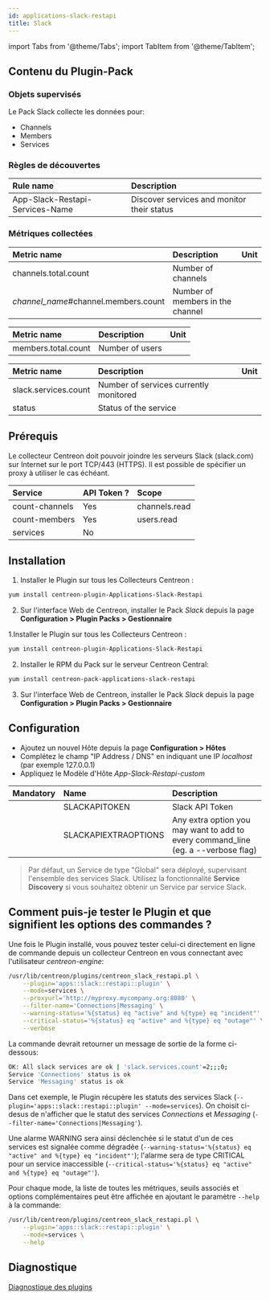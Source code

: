 ```yaml
---
id: applications-slack-restapi
title: Slack
---
```

import Tabs from '@theme/Tabs';
import TabItem from '@theme/TabItem';


## Contenu du Plugin-Pack

### Objets supervisés

Le Pack Slack collecte les données pour:

- Channels
- Members
- Services

### Règles de découvertes

<Tabs groupId="sync">
<TabItem value="Services" label="Services">

| Rule name                       | Description                                |
| :------------------------------ | :----------------------------------------- |
| App-Slack-Restapi-Services-Name | Discover services and monitor their status |

</TabItem>
</Tabs>

### Métriques collectées

<Tabs groupId="sync">
<TabItem value="Countchannels" label="Countchannels">

| Metric name                           | Description                      | Unit |
| :------------------------------------ | :------------------------------- | :--- |
| channels.total.count                  | Number of channels               |      |
| _channel_name_\#channel.members.count | Number of members in the channel |      |

</TabItem>
<TabItem value="Countmembers" label="Countmembers">

| Metric name         | Description     | Unit |
| :------------------ | :-------------- | :--- |
| members.total.count | Number of users |      |

</TabItem>
<TabItem value="Services" label="Services">

| Metric name          | Description                            | Unit |
| :------------------- | :------------------------------------- | :--- |
| slack.services.count | Number of services currently monitored |      |
| status               | Status of the service                  |      |

</TabItem>
</Tabs>

## Prérequis

Le collecteur Centreon doit pouvoir joindre les serveurs Slack (slack.com) sur Internet sur le port TCP/443 (HTTPS).
Il est possible de spécifier un proxy à utiliser le cas échéant.

| Service        | API Token ? | Scope         |
| :------------- | :---------- | :------------ |
| count-channels | Yes         | channels.read |
| count-members  | Yes         | users.read    |
| services       | No          |               |

## Installation

<Tabs groupId="sync">
<TabItem value="Online IMP Licence & IT100 Editions" label="Online IMP Licence & IT100 Editions">

1. Installer le Plugin sur tous les Collecteurs Centreon :

```bash
yum install centreon-plugin-Applications-Slack-Restapi
```

2. Sur l'interface Web de Centreon, installer le Pack _Slack_ depuis la page **Configuration > Plugin Packs > Gestionnaire**

</TabItem>
<TabItem value="Offline IMP License" label="Offline IMP License">

1.Installer le Plugin sur tous les Collecteurs Centreon :

```bash
yum install centreon-plugin-Applications-Slack-Restapi
```

2. Installer le RPM du Pack sur le serveur Centreon Central:

```bash
yum install centreon-pack-applications-slack-restapi
```

3. Sur l'interface Web de Centreon, installer le Pack _Slack_ depuis la page **Configuration > Plugin Packs > Gestionnaire**

</TabItem>
</Tabs>

## Configuration

- Ajoutez un nouvel Hôte depuis la page **Configuration > Hôtes**
- Complétez le champ "IP Address / DNS" en indiquant une IP _localhost_ (par exemple 127.0.0.1)
- Appliquez le Modèle d'Hôte _App-Slack-Restapi-custom_

| Mandatory | Name                 | Description                                                                       |
| :-------- | :------------------- | :-------------------------------------------------------------------------------- |
|           | SLACKAPITOKEN        | Slack API Token                                                                   |
|           | SLACKAPIEXTRAOPTIONS | Any extra option you may want to add to every command_line (eg. a --verbose flag) |

> Par défaut, un Service de type "Global" sera déployé, supervisant l'ensemble des services Slack.
> Utilisez la fonctionnalité **Service Discovery** si vous souhaitez obtenir un Service par service Slack.

## Comment puis-je tester le Plugin et que signifient les options des commandes ?

Une fois le Plugin installé, vous pouvez tester celui-ci directement en ligne de commande
depuis un collecteur Centreon en vous connectant avec l'utilisateur _centreon-engine_:

```bash
/usr/lib/centreon/plugins/centreon_slack_restapi.pl \
    --plugin='apps::slack::restapi::plugin' \
    --mode=services \
    --proxyurl='http://myproxy.mycompany.org:8080' \
    --filter-name='Connections|Messaging' \
    --warning-status='%{status} eq "active" and %{type} eq "incident"' \
    --critical-status='%{status} eq "active" and %{type} eq "outage"' \
    --verbose
```

La commande devrait retourner un message de sortie de la forme ci-dessous:

```bash
OK: All slack services are ok | 'slack.services.count'=2;;;0;
Service 'Connections' status is ok
Service 'Messaging' status is ok
```

Dans cet exemple, le Plugin récupère les statuts des services Slack (`--plugin='apps::slack::restapi::plugin' --mode=services`).
On choisit ci-desus de n'afficher que le statut des services _Connections_ et _Messaging_
(`--filter-name='Connections|Messaging'`).

Une alarme WARNING sera ainsi déclenchée si le statut d'un de ces services est signalée comme dégradée (`--warning-status='%{status} eq "active" and %{type} eq "incident"'`);
l'alarme sera de type CRITICAL pour un service inaccessible (`--critical-status='%{status} eq "active" and %{type} eq "outage"'`).

Pour chaque mode, la liste de toutes les métriques, seuils associés et options complémentaires peut être affichée
en ajoutant le paramètre `--help` à la commande:

```bash
/usr/lib/centreon/plugins/centreon_slack_restapi.pl \
    --plugin='apps::slack::restapi::plugin' \
    --mode=services \
    --help
```

## Diagnostique

[Diagnostique des plugins](../tutorials/troubleshooting-plugins)
